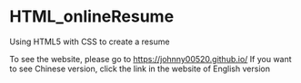 # HTML_onlineResume
Using HTML5 with CSS to create a resume

To see the website, please go to https://johnny00520.github.io/
If you want to see Chinese version, click the link in the website of English version

